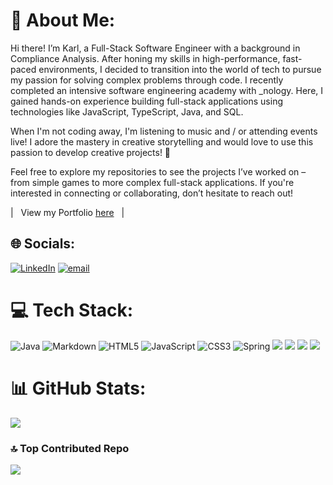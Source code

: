 # 💫 About Me:
Hi there! I’m Karl, a Full-Stack Software Engineer with a background in Compliance Analysis. After honing my skills in high-performance, fast-paced environments, I decided to transition into the world of tech to pursue my passion for solving complex problems through code. I recently completed an intensive software engineering academy with _nology. Here, I gained hands-on experience building full-stack applications using technologies like JavaScript, TypeScript, Java, and SQL.<br>

When I'm not coding away, I'm listening to music and / or attending events live! I adore the mastery in creative storytelling and would love to use this passion to develop creative projects! 🎵

Feel free to explore my repositories to see the projects I’ve worked on – from simple games to more complex full-stack applications. If you're interested in connecting or collaborating, don’t hesitate to reach out! <br>

| &nbsp;&nbsp;View my Portfolio [here](https://k-arl-c.github.io/portfolio/)&nbsp;&nbsp;&nbsp;|&nbsp;&nbsp;&nbsp; </sub>



## 🌐 Socials:
[![LinkedIn](https://img.shields.io/badge/LinkedIn-%230077B5.svg?logo=linkedin&logoColor=white)](https://linkedin.com/in/https://www.linkedin.com/in/karl-campbell-9a1477253/) [![email](https://img.shields.io/badge/Email-D14836?logo=gmail&logoColor=white)](mailto:karlcampbell100@gmail.com) 

# 💻 Tech Stack:
![Java](https://img.shields.io/badge/java-%23ED8B00.svg?style=for-the-badge&logo=openjdk&logoColor=white) ![Markdown](https://img.shields.io/badge/markdown-%23000000.svg?style=for-the-badge&logo=markdown&logoColor=white) ![HTML5](https://img.shields.io/badge/html5-%23E34F26.svg?style=for-the-badge&logo=html5&logoColor=white) ![JavaScript](https://img.shields.io/badge/javascript-%23323330.svg?style=for-the-badge&logo=javascript&logoColor=%23F7DF1E) ![CSS3](https://img.shields.io/badge/css3-%231572B6.svg?style=for-the-badge&logo=css3&logoColor=white) ![Spring](https://img.shields.io/badge/spring-%236DB33F.svg?style=for-the-badge&logo=spring&logoColor=white)
  <img src="https://img.shields.io/badge/typescript-%23007ACC.svg?style=for-the-badge&logo=typescript&logoColor=white" />
  <img src="https://img.shields.io/badge/Jest-323330?style=for-the-badge&logo=Jest&logoColor=white"/>
  <img src="https://img.shields.io/badge/git-%23F05033.svg?style=for-the-badge&logo=git&logoColor=white" />
  <img src="https://img.shields.io/badge/junit-%23E33332?logo=junit5&logoColor=white"/>

# 📊 GitHub Stats:
![](https://github-readme-stats.vercel.app/api/top-langs/?username=k-arl-c&theme=dark&hide_border=false&include_all_commits=false&count_private=false&layout=compact)

### 🔝 Top Contributed Repo
![](https://github-contributor-stats.vercel.app/api?username=k-arl-c&limit=5&theme=dark&combine_all_yearly_contributions=true)

<!-- Proudly created with GPRM ( https://gprm.itsvg.in ) -->
